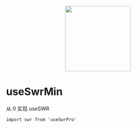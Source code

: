 <p align="center"><img height="180" src="https://user-images.githubusercontent.com/26371465/236724211-c18e6210-9148-4139-ac7d-979cb60e6e1e.png"></p>


# useSwrMin

从 0 实现 useSWR

```
import swr from 'useSwrPro'
```
